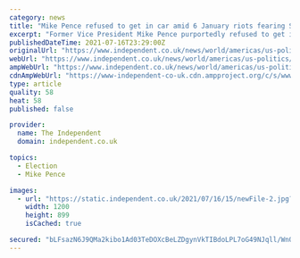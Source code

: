 ```yaml
---
category: news
title: "Mike Pence refused to get in car amid 6 January riots fearing Secret Service ‘conspiracy’, reports claim"
excerpt: "Former Vice President Mike Pence purportedly refused to get into a vehicle with secret service agents amid the 6 January riots out of fear there was a “conspiracy” to “vindicate the ..."
publishedDateTime: 2021-07-16T23:29:00Z
originalUrl: "https://www.independent.co.uk/news/world/americas/us-politics/mike-pence-coup-book-claims-b1885449.html"
webUrl: "https://www.independent.co.uk/news/world/americas/us-politics/mike-pence-coup-book-claims-b1885449.html"
ampWebUrl: "https://www.independent.co.uk/news/world/americas/us-politics/mike-pence-coup-book-claims-b1885449.html"
cdnAmpWebUrl: "https://www-independent-co-uk.cdn.ampproject.org/c/s/www.independent.co.uk/news/world/americas/us-politics/mike-pence-coup-book-claims-b1885449.html"
type: article
quality: 58
heat: 58
published: false

provider:
  name: The Independent
  domain: independent.co.uk

topics:
  - Election
  - Mike Pence

images:
  - url: "https://static.independent.co.uk/2021/07/16/15/newFile-2.jpg?width=1200&auto=webp&quality=75"
    width: 1200
    height: 899
    isCached: true

secured: "bLFsazN6J9QMa2kibo1Ad03TeDOXcBeLZDgynVkTIBdoLPL7oG49NJqll/WnOoPGLmRUUhzf1vo0Obl5M0ih9FHXJdTdTPuR+wHFOMQJNQYsOnaVKm+RCopmrRnosMf9BLtqtijnOt8MFzYe4OfGgcmQ8kVthghyuub9qG+fnfLB3hcAEB6ZhanXzHvR55SmkoCZmUqnqhHSXELmY3R1UxWiXALMFxLGyh0rppMc82kz3KXnHiUrxWc+Q7TgbervU8PsjI8YSGzQOotL2aMWkKJE4yYFWY9zvjyWfpeVM60e/dXal689blO6c5o7VT2I8NfpI8Cd755BRrxKHIIg416mYK/TfB0rYlfjQ7ICgVo=;1FQiYEePUs5V/k7N5w5uNg=="
---
```



